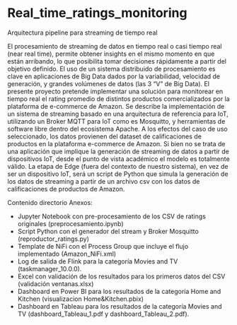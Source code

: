 # Real_time_ratings_monitoring
Arquitectura pipeline para streaming de tiempo real

El procesamiento de streaming de datos en tiempo real o casi tiempo real (near real time), permite obtener insights en el mismo momento en que están arribando, lo que posibilita tomar decisiones rápidamente a partir del objetivo definido. El uso de un sistema distribuido de procesamiento es clave en aplicaciones de Big Data dados por la variabilidad, velocidad de generación, y grandes volúmenes de datos (las 3 “V” de Big Data).
El presente proyecto pretende implementar una solución para monitorear en tiempo real el rating promedio de distintos productos comercializados por la plataforma de e-commerce de Amazon. Se describe la implementación de un sistema de streaming basado en una arquitectura de referencia para IoT, utilizando un Broker MQTT para IoT como es Mosquitto, y herramientas de software libre dentro del ecosistema Apache.
A los efectos del caso de uso seleccionado, los datos provienen del dataset de calificaciones de productos en la plataforma e-commerce de Amazon. 
Si bien no se trata de una aplicación que implique la generación de streaming de datos a partir de dispositivos IoT, desde el punto de vista académico el modelo es totalmente válido. La etapa de Edge (fuera del contexto de nuestro sistema), en vez de ser un dispositivo IoT, será un script de Python que simula la generación de los datos de streaming a partir de un archivo csv con los datos de calificaciones de productos de Amazon.

Contenido directorio Anexos:
- Jupyter Notebook con pre-procesamiento de los CSV de ratings originales (preprocesamiento.ipynb)
- Script Python con el generador del stream y Broker Mosquitto (reproductor_ratings.py)
- Template de NiFi con el Process Group que incluye el flujo implementado (Amazon_NiFi.xml) 
- Log de salida de Flink para la categoría Movies and TV (taskmanager_10.0.0).
- Excel con validación de los resultados para los primeros datos del CSV (validación ventanas.xlsx)
- Dashboard en Power BI para los resultados de la categoría Home and Kitchen (visualizacion Home&Kitchen.pbix)
- Dashboard en Tableau para los resultados de la categoría Movies and TV (dashboard_Tableau_1.pdf y dashboard_Tableau_2.pdf).
